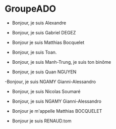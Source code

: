# GroupeADO


- Bonjour, je suis Alexandre

- Bonjour, je suis Gabriel DEGEZ

- Bonjour je suis Matthias Bocquelet

- Bonjour, je suis Toan.

- Bonjour, je suis Manh-Trung, je suis ton binôme

- Bonjour, je suis Quan NGUYEN

-Bonjour, je suis NGAMY Gianni-Alessandro


- Bonjour, je suis Nicolas Soumaré
- Bonjour, je suis NGAMY Gianni-Alessandro

- Bonjour je m'appelle Matthias BOCQUELET

- Bonjour je suis RENAUD.tom

